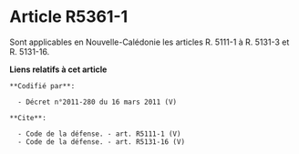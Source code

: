 # Article R5361-1

Sont applicables en Nouvelle-Calédonie les articles R. 5111-1 à R. 5131-3 et R. 5131-16.

**Liens relatifs à cet article**

	**Codifié par**:

	  - Décret n°2011-280 du 16 mars 2011 (V)

	**Cite**:

	  - Code de la défense. - art. R5111-1 (V)
	  - Code de la défense. - art. R5131-16 (V)
